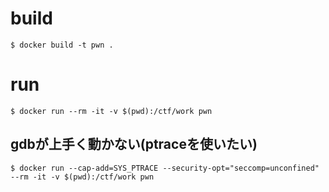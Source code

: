 # build
```
$ docker build -t pwn .
```

# run
```
$ docker run --rm -it -v $(pwd):/ctf/work pwn
```

## gdbが上手く動かない(ptraceを使いたい)
```
$ docker run --cap-add=SYS_PTRACE --security-opt="seccomp=unconfined" --rm -it -v $(pwd):/ctf/work pwn
```